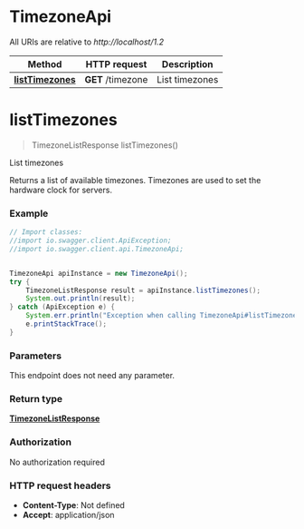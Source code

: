 # TimezoneApi

All URIs are relative to *http://localhost/1.2*

Method | HTTP request | Description
------------- | ------------- | -------------
[**listTimezones**](TimezoneApi.md#listTimezones) | **GET** /timezone | List timezones


<a name="listTimezones"></a>
# **listTimezones**
> TimezoneListResponse listTimezones()

List timezones

Returns a list of available timezones. Timezones are used to set the hardware clock for servers.

### Example
```java
// Import classes:
//import io.swagger.client.ApiException;
//import io.swagger.client.api.TimezoneApi;


TimezoneApi apiInstance = new TimezoneApi();
try {
    TimezoneListResponse result = apiInstance.listTimezones();
    System.out.println(result);
} catch (ApiException e) {
    System.err.println("Exception when calling TimezoneApi#listTimezones");
    e.printStackTrace();
}
```

### Parameters
This endpoint does not need any parameter.

### Return type

[**TimezoneListResponse**](TimezoneListResponse.md)

### Authorization

No authorization required

### HTTP request headers

 - **Content-Type**: Not defined
 - **Accept**: application/json

